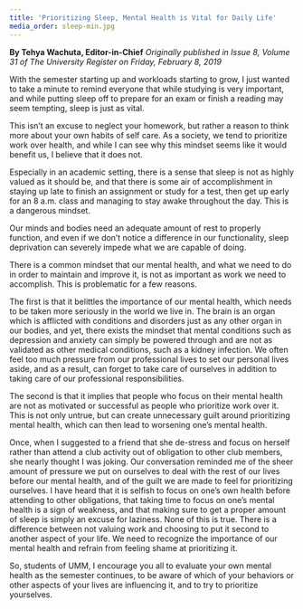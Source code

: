 ```yaml
---
title: 'Prioritizing Sleep, Mental Health is Vital for Daily Life'
media_order: sleep-min.jpg
---
```


**By Tehya Wachuta, Editor-in-Chief** _Originally published in Issue 8, Volume 31 of The University Register on Friday, February 8, 2019_

With the semester starting up and workloads starting to grow, I just wanted to take a minute to remind everyone that while studying is very important, and while putting sleep off to prepare for an exam or finish a reading may seem tempting, sleep is just as vital.

This isn’t an excuse to neglect your homework, but rather a reason to think more about your own habits of self care. As a society, we tend to prioritize work over health, and while I can see why this mindset seems like it would benefit us, I believe that it does not.

Especially in an academic setting, there is a sense that sleep is not as highly valued as it should be, and that there is some air of accomplishment in staying up late to finish an assignment or study for a test, then get up early for an 8 a.m. class and managing to stay awake throughout the day. This is a dangerous mindset. 

Our minds and bodies need an adequate amount of rest to properly function, and even if we don’t notice a difference in our functionality, sleep deprivation can severely impede what we are capable of doing.

There is a common mindset that our mental health, and what we need to do in order to maintain and improve it, is not as important as work we need to accomplish. This is problematic for a few reasons. 

The first is that it belittles the importance of our mental health, which needs to be taken more seriously in the world we live in. The brain is an organ which is afflicted with conditions and disorders just as any other organ in our bodies, and yet, there exists the mindset that mental conditions such as depression and anxiety can simply be powered through and are not as validated as other medical conditions, such as a kidney infection. We often feel too much pressure from our professional lives to set our personal lives aside, and as a result, can forget to take care of ourselves in addition to taking care of our professional responsibilities.

The second is that it implies that people who focus on their mental health are not as motivated or successful as people who prioritize work over it. This is not only untrue, but can create unnecessary guilt around prioritizing mental health, which can then lead to worsening one’s mental health.

Once, when I suggested to a friend that she de-stress and focus on herself rather than attend a club activity out of obligation to other club members, she nearly thought I was joking. Our conversation reminded me of the sheer amount of pressure we put on ourselves to deal with the rest of our lives before our mental health, and of the guilt we are made to feel for prioritizing ourselves. I have heard that it is selfish to focus on one’s own health before attending to other obligations, that taking time to focus on one’s mental health is a sign of weakness, and that making sure to get a proper amount of sleep is simply an excuse for laziness. 
None of this is true. There is a difference between not valuing work and choosing to put it second to another aspect of your life. We need to recognize the importance of our mental health and refrain from feeling shame at prioritizing it.

So, students of UMM, I encourage you all to evaluate your own mental health as the semester continues, to be aware of which of your behaviors or other aspects of your lives are influencing it, and to try to prioritize yourselves.